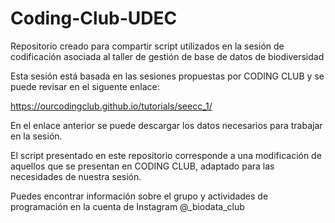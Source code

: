 # Coding-Club-UDEC
Repositorio creado para compartir script utilizados en la sesión de codificación asociada al taller de gestión de base de datos de biodiversidad

Esta sesión está basada en las sesiones propuestas por CODING CLUB y se puede revisar en el siguente enlace:

https://ourcodingclub.github.io/tutorials/seecc_1/

En el enlace anterior se puede descargar los datos necesarios para trabajar en la sesión.

El script presentado en este repositorio corresponde a una modificación de aquellos que se presentan en CODING CLUB, adaptado para las necesidades de nuestra sesión.

Puedes encontrar información sobre el grupo y actividades de programación en la cuenta de Instagram @_biodata_club
